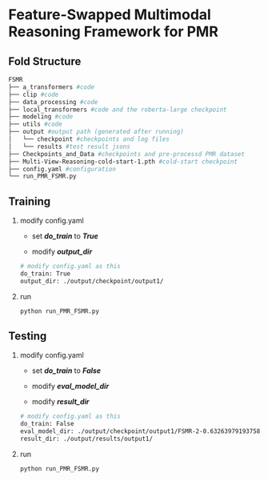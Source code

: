 # Feature-Swapped Multimodal Reasoning Framework for PMR

## Fold Structure
 ``` bash
FSMR
├── a_transformers #code
├── clip #code
├── data_processing #code
├── local_transformers #code and the roberta-large checkpoint
├── modeling #code
├── utils #code
├── output #output path (generated after running)
│   └── checkpoint #checkpoints and log files
│   └── results #test result jsons
├── Checkpoints_and_Data #checkpoints and pre-processd PMR dataset
├── Multi-View-Reasoning-cold-start-1.pth #cold-start checkpoint
├── config.yaml #configuration
└── run_PMR_FSMR.py
 ``` 


## Training
1. modify config.yaml

    - set _**do_train**_ to _**True**_

    - modify _**output_dir**_

    ```bash
    # modify config.yaml as this
    do_train: True
    output_dir: ./output/checkpoint/output1/
    ```



2. run
    ```bash
    python run_PMR_FSMR.py
    ```


## Testing
1. modify config.yaml


    - set _**do_train**_ to _**False**_
    
    - modify _**eval_model_dir**_

    - modify _**result_dir**_

    ```bash
    # modify config.yaml as this
    do_train: False
    eval_model_dir: ./output/checkpoint/output1/FSMR-2-0.6326397919375812-1600.pth
    result_dir: ./output/results/output1/
    ```


2. run
    ```bash
    python run_PMR_FSMR.py
    ```


